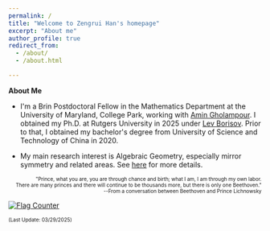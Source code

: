```yaml
---
permalink: /
title: "Welcome to Zengrui Han's homepage"
excerpt: "About me"
author_profile: true
redirect_from: 
  - /about/
  - /about.html

---
```



**About Me**

- I'm a Brin Postdoctoral Fellow in the Mathematics Department at the University of Maryland, College Park, working with <a href="https://math.umd.edu/~amingh/">Amin Gholampour</a>. I obtained my Ph.D. at Rutgers University in 2025 under <a href="https://sites.math.rutgers.edu/~borisov/">Lev Borisov</a>. Prior to that, I obtained my bachelor's degree from University of Science and Technology of China in 2020.

- My main research interest is Algebraic Geometry, especially mirror symmetry and related areas. See <a href="https://zengruihan.github.io/research/">here</a> for more details.


<p align="right"><font size=1>"Prince, what you are, you are through chance and birth; what I am, I am through my own labor.<br /> There are many princes and there will continue to be thousands more, but there is only one Beethoven." <br /> --From a conversation between Beethoven and Prince Lichnowsky</font> </p>

<a href="https://info.flagcounter.com/u8zB"><img src="https://s11.flagcounter.com/count/u8zB/bg_FFFFFF/txt_000000/border_FFFFFF/columns_2/maxflags_6/viewers_0/labels_0/pageviews_1/flags_0/percent_0/" alt="Flag Counter" border="0"></a>

<font size=1>(Last Update: 03/29/2025)</font>
